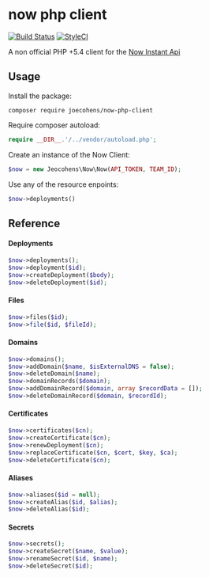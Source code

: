# now php client

[![Build Status](https://img.shields.io/travis/joecohens/now-php-client/master.svg?style=flat-square)](https://travis-ci.org/joecohens/now-php-client)
[![StyleCI](https://styleci.io/repos/106905656/shield?branch=master)](https://styleci.io/repos/106905656)

A non official PHP +5.4 client for the [Now Instant Api](https://zeit.co/api)

## Usage

Install the package:

```
composer require joecohens/now-php-client
```

Require composer autoload:

```php
require __DIR__.'/../vendor/autoload.php';
```

Create an instance of the Now Client:

```php
$now = new Jeocohens\Now\Now(API_TOKEN, TEAM_ID);
```

Use any of the resource enpoints:

```php
$now->deployments()
````

## Reference

#### Deployments

```php
$now->deployments();
$now->deployment($id);
$now->createDeployment($body);
$now->deleteDeployment($id);
```

#### Files

```php
$now->files($id);
$now->file($id, $fileId);
```

#### Domains

```php
$now->domains();
$now->addDomain($name, $isExternalDNS = false);
$now->deleteDomain($name);
$now->domainRecords($domain);
$now->addDomainRecord($domain, array $recordData = []);
$now->deleteDomainRecord($domain, $recordId);
```

#### Certificates

```php
$now->certificates($cn);
$now->createCertificate($cn);
$now->renewDeployment($cn);
$now->replaceCertificate($cn, $cert, $key, $ca);
$now->deleteCertificate($cn);
```

#### Aliases

```php
$now->aliases($id = null);
$now->createAlias($id, $alias);
$now->deleteAlias($id);
```

#### Secrets

```php
$now->secrets();
$now->createSecret($name, $value);
$now->renameSecret($id, $name);
$now->deleteSecret($id);
```
